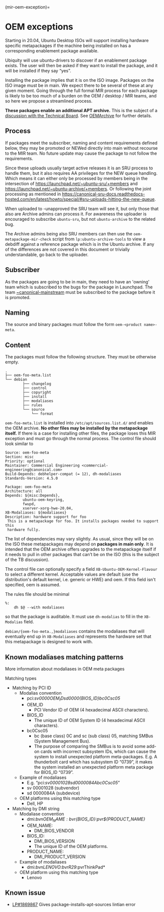 (mir-oem-exception)=

# OEM exceptions

Starting in 20.04, Ubuntu Desktop ISOs will support installing hardware specific metapackages if the machine being installed on has a corresponding enablement package available.

Ubiquity will use ubuntu-drivers to discover if an enablement package exists. The user will then be asked if they want to install the package, and it will be installed if they say “yes”.

Installing the package implies that it is on the ISO image. Packages on the ISO image must be in main. We expect there to be several of these at any given moment. Going through the full formal MIR process for each package is likely to be too much of a burden on the OEM / desktop / MIR teams, and so here we propose a streamlined process.

**These packages enable an additional APT archive.** This is the subject of a [discussion with the Technical Board](https://lists.ubuntu.com/archives/technical-board/2020-January/002478.html). See [OEMArchive](https://wiki.ubuntu.com/OEMArchive) for further details.

## Process

If packages meet the subscriber, naming and content requirements defined below, they may be promoted or NEWed directly into main without recourse to the MIR team. No future update may cause the package to not follow the requirements.

Since these uploads usually target active releases it is an SRU process to handle them, but it also requires AA privileges for the NEW queue handling.
Which means it can either only be processed by members being in the intersection of https://launchpad.net/~ubuntu-sru/+members and https://launchpad.net/~ubuntu-archive/+members.
Or following the joint processing as mentioned in https://canonical-sru-docs.readthedocs-hosted.com/en/latest/howto/special/#sru-uploads-hitting-the-new-queue.

When uploaded to -unapproved the SRU team will see it, but only those that also are Archive admins can process it.
For awareness the uploader is encouraged to subscribe `ubuntu-sru`, but not `ubuntu-archive` to the related bug.

The Archive admins being also SRU members can then use the `oem-metapackage-mir-check` script from `lp:ubuntu-archive-tools` to view a debdiff against a reference package which is in the Ubuntu archive. If any of the differences are not covered in this document or trivially understandable, go back to the uploader.

## Subscriber

As the packages are going to be in main, they need to have an 'owning' team which is subscribed to the bugs for the package in Launchpad. The team [~canonical-mainstream](https://launchpad.net/~canonical-mainstream) must be subscribed to the package before it is promoted.

## Naming
The source and binary packages must follow the form `oem-<product name>-meta`.

## Content
The packages must follow the following structure. They must be otherwise empty.

```
.
├── oem-foo-meta.list
└── debian
        ├── changelog
        ├── control
        ├── copyright
        ├── install
        ├── modaliases
        ├── rules
        └── source
            └── format
```

`oem-foo-meta.list` is installed into `/etc/apt/sources.list.d/` and enables the OEM archive. **No other files may be installed by the metapackage itself.** If there is a case for installing other files, the package loses this MIR exception and must go through the normal process. The control file should look similar to

```
Source: oem-foo-meta
Section: misc
Priority: optional
Maintainer: Commercial Engineering <commercial-engineering@canonical.com>
Build-Depends: debhelper-compat (= 12), dh-modaliases
Standards-Version: 4.5.0

Package: oem-foo-meta
Architecture: all
Depends: ${misc:Depends},
        ubuntu-oem-keyring,
        fwupd,
        xserver-xorg-hwe-20.04,
XB-Modaliases: ${modaliases}
Description: hardware support for foo
 This is a metapackage for foo. It installs packages needed to support this
 hardware fully.
```

The list of dependencies may vary slightly. As usual, since they will be on the ISO these metapackages may depend on **packages in main only**. It is intended that the OEM archive offers upgrades to the metapackage itself if it needs to pull in other packages that can’t be on the ISO (this is the subject of the TB discussion).

The control file can optionally specify a field `XB-Ubuntu-OEM-Kernel-Flavour` to select a different kernel. Acceptable values are default (use the distribution's default kernel, i.e. generic or HWE) and oem. If this field isn't specified, oem is assumed.

The rules file should be minimal

```
%:
    dh $@ --with modaliases
```

so that the package is auditable. It must use `dh-modalias` to fill in the `XB-Modalias` field.

`debian/{oem-foo-meta.,}modaliases` contains the modaliases that will eventually end up in `XB-Modaliases` and represents the hardware set that this metapackage is designed to work with.

## Known modaliases matching patterns
More information about modaliases in OEM meta packages

Matching types

- Matching by PCI ID
  - Modalias convention
    - pci:*sv0000${OEM_ID}sd0000${BIOS_ID}bc0Csc05*
    - OEM_ID
      - PCI Vendor ID of OEM (4 hexadecimal ASCII characters).
    - BIOS_ID
      - The unique ID of OEM System ID (4 hexadecimal ASCII characters).
    - bc0Csc05
      - bc (base class) 0C and sc (sub class) 05, matching SMBus (System Management Bus).
      - The purpose of comparing the SMBus is to avoid some add-on cards with incorrect subsystem IDs, which can cause the system to install unexpected platform meta-packages. E.g. A thunderbolt card which has subsystem ID “0739”, it makes the system installed an unexpected platform meta package for BIOS_ID “0739”.
  - Example of modaliases
    - E.g. “pci:*sv00001028sd0000084Abc0Csc05*”
    - sv 00001028 (subvendor)
    - sd 0000084A (subdevice)
  - OEM platforms using this matching type
    - Dell, HP
- Matching by DMI string
  - Modaliase convention
    - dmi:*bvn${OEM_NAME}:bvr${BIOS_ID}:pvr${PRODUCT_NAME}*
    - OEM_NAME:
      - DMI_BIOS_VENDOR
    - BIOS_ID:
      - DMI_BIOS_VERSION
      - The unique ID of the OEM platforms.
    - PRODUCT_NAME:
      - DMI_PRODUCT_VERSION
  - Example of modaliases
    - dmi:*bvnLENOVO:bvrR29*:pvrThinkPad*
  - OEM platform using this matching type
    - Lenovo

## Known issue
* [LP#1869867](https://bugs.launchpad.net/bugs/1869867) Gives package-installs-apt-sources lintian error

